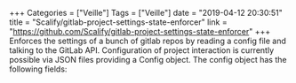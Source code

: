 +++
Categories = ["Veille"]
Tags = ["Veille"]
date = "2019-04-12 20:30:51"
title = "Scalify/gitlab-project-settings-state-enforcer"
link = "https://github.com/Scalify/gitlab-project-settings-state-enforcer"
+++
Enforces the settings of a bunch of gitlab repos by reading a config file and talking to the GitLab API. Configuration of project interaction is currently possible via JSON files providing a Config object. The config object has the following fields: